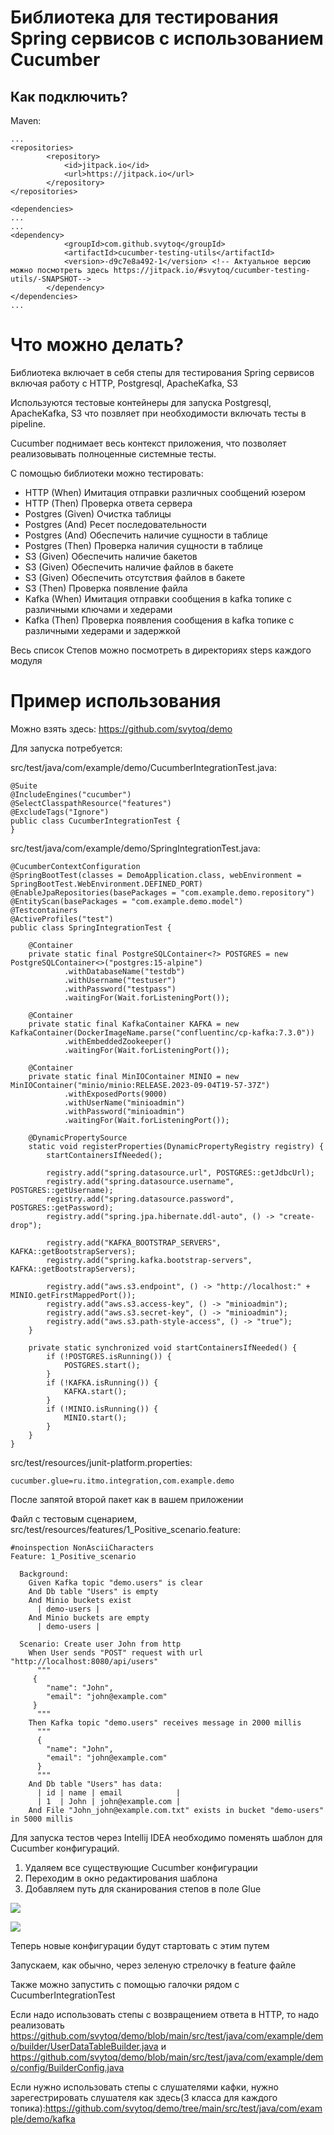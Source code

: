 # Библиотека для тестирования Spring сервисов с использованием Cucumber

## Как подключить?
Maven: 
```bnf
...
<repositories>
        <repository>
            <id>jitpack.io</id>
            <url>https://jitpack.io</url>
        </repository>
</repositories>

<dependencies>
...
...
<dependency>
            <groupId>com.github.svytoq</groupId>
            <artifactId>cucumber-testing-utils</artifactId>
            <version>-d9c7e8a492-1</version> <!-- Актуальное версию можно посмотреть здесь https://jitpack.io/#svytoq/cucumber-testing-utils/-SNAPSHOT-->
        </dependency>
</dependencies>
...
```
# Что можно делать?
Библиотека включает в себя степы для тестирования Spring сервисов включая работу с HTTP, Postgresql, ApacheKafka, S3 

Используются тестовые контейнеры для запуска Postgresql, ApacheKafka, S3 что позвляет при необходимости включать тесты в pipeline.

Cucumber поднимает весь контекст приложения, что позволяет реализовывать полноценные системные тесты.

С помощью библиотеки можно тестировать: 
- HTTP (When) Имитация отправки различных сообщений юзером  
- HTTP (Then) Проверка ответа сервера 
- Postgres (Given) Очистка таблицы  
- Postgres (And) Ресет последовательности 
- Postgres (And) Обеспечить наличие сущности в таблице 
- Postgres (Then) Проверка наличия сущности в таблице 
- S3 (Given) Обеспечить наличие бакетов
- S3 (Given) Обеспечить наличие файлов в бакете
- S3 (Given) Обеспечить отсутствия файлов в бакете
- S3 (Then) Проверка появление файла
- Kafka (When) Имитация отправки сообщения в kafka топике с различными ключами и хедерами
- Kafka (Then) Проверка появления сообщения в kafka топике с различными хедерами и задержкой

Весь список Степов можно посмотреть в директориях steps каждого модуля

# Пример использования
Можно взять здесь: https://github.com/svytoq/demo

Для запуска потребуется:

src/test/java/com/example/demo/CucumberIntegrationTest.java:
```
@Suite
@IncludeEngines("cucumber")
@SelectClasspathResource("features")
@ExcludeTags("Ignore")
public class CucumberIntegrationTest {
}
```
src/test/java/com/example/demo/SpringIntegrationTest.java:
```
@CucumberContextConfiguration
@SpringBootTest(classes = DemoApplication.class, webEnvironment = SpringBootTest.WebEnvironment.DEFINED_PORT)
@EnableJpaRepositories(basePackages = "com.example.demo.repository")
@EntityScan(basePackages = "com.example.demo.model")
@Testcontainers
@ActiveProfiles("test")
public class SpringIntegrationTest {

    @Container
    private static final PostgreSQLContainer<?> POSTGRES = new PostgreSQLContainer<>("postgres:15-alpine")
            .withDatabaseName("testdb")
            .withUsername("testuser")
            .withPassword("testpass")
            .waitingFor(Wait.forListeningPort());

    @Container
    private static final KafkaContainer KAFKA = new KafkaContainer(DockerImageName.parse("confluentinc/cp-kafka:7.3.0"))
            .withEmbeddedZookeeper()
            .waitingFor(Wait.forListeningPort());

    @Container
    private static final MinIOContainer MINIO = new MinIOContainer("minio/minio:RELEASE.2023-09-04T19-57-37Z")
            .withExposedPorts(9000)
            .withUserName("minioadmin")
            .withPassword("minioadmin")
            .waitingFor(Wait.forListeningPort());

    @DynamicPropertySource
    static void registerProperties(DynamicPropertyRegistry registry) {
        startContainersIfNeeded();

        registry.add("spring.datasource.url", POSTGRES::getJdbcUrl);
        registry.add("spring.datasource.username", POSTGRES::getUsername);
        registry.add("spring.datasource.password", POSTGRES::getPassword);
        registry.add("spring.jpa.hibernate.ddl-auto", () -> "create-drop");

        registry.add("KAFKA_BOOTSTRAP_SERVERS", KAFKA::getBootstrapServers);
        registry.add("spring.kafka.bootstrap-servers", KAFKA::getBootstrapServers);

        registry.add("aws.s3.endpoint", () -> "http://localhost:" + MINIO.getFirstMappedPort());
        registry.add("aws.s3.access-key", () -> "minioadmin");
        registry.add("aws.s3.secret-key", () -> "minioadmin");
        registry.add("aws.s3.path-style-access", () -> "true");
    }

    private static synchronized void startContainersIfNeeded() {
        if (!POSTGRES.isRunning()) {
            POSTGRES.start();
        }
        if (!KAFKA.isRunning()) {
            KAFKA.start();
        }
        if (!MINIO.isRunning()) {
            MINIO.start();
        }
    }
}
```

src/test/resources/junit-platform.properties:
```
cucumber.glue=ru.itmo.integration,com.example.demo
```
После запятой второй пакет как в вашем приложении

Файл с тестовым сценарием, src/test/resources/features/1_Positive_scenario.feature:
```
#noinspection NonAsciiCharacters
Feature: 1_Positive_scenario

  Background:
    Given Kafka topic "demo.users" is clear
    And Db table "Users" is empty
    And Minio buckets exist
      | demo-users |
    And Minio buckets are empty
      | demo-users |

  Scenario: Сreate user John from http
    When User sends "POST" request with url "http://localhost:8080/api/users"
      """
     {
        "name": "John",
        "email": "john@example.com"
     }
      """
    Then Kafka topic "demo.users" receives message in 2000 millis
      """
      {
        "name": "John",
        "email": "john@example.com"
      }
      """
    And Db table "Users" has data:
      | id | name | email            |
      | 1  | John | john@example.com |
    And File "John_john@example.com.txt" exists in bucket "demo-users" in 5000 millis
```

Для запуска тестов через Intellij IDEA необходимо поменять шаблон для Cucumber конфигураций.

1. Удаляем все существующие Cucumber конфигурации
2. Переходим в окно редактирования шаблона
3. Добавляем путь для сканирования степов в поле Glue

![](static/idea_cucumber_run_config_1.jpg)

![](static/idea_cucumber_run_config_2.png)

Теперь новые конфигурации будут стартовать с этим путем

Запускаем, как обычно, через зеленую стрелочку в feature файле

Также можно запустить с помощью галочки рядом с CucumberIntegrationTest

Если надо использовать степы с возвращением ответа в HTTP, то надо реализовать https://github.com/svytoq/demo/blob/main/src/test/java/com/example/demo/builder/UserDataTableBuilder.java
и https://github.com/svytoq/demo/blob/main/src/test/java/com/example/demo/config/BuilderConfig.java

Если нужно использовать степы с слушателями кафки, нужно зарегестрировать слушателя как здесь(3 класса для каждого топика):https://github.com/svytoq/demo/tree/main/src/test/java/com/example/demo/kafka 
